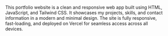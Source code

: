 This portfolio website is a clean and responsive web app built using HTML, JavaScript, and Tailwind CSS. It showcases my projects, skills, and contact information in a modern and minimal design. The site is fully responsive, fast-loading, and deployed on Vercel for seamless access across all devices.
